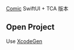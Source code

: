[Comic](https://github.com/shinrenpan/Comic)  SwiftUI + TCA 版本

## Open Project

Use [XcodeGen](https://github.com/yonaskolb/XcodeGen)

